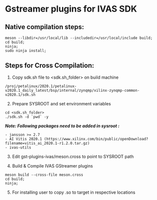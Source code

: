 # Gstreamer plugins for IVAS SDK

## Native compilation steps:

```
meson --libdir=/usr/local/lib --includedir=/usr/local/include build;
cd build;
ninja;
sudo ninja install;
```

## Steps for Cross Compilation:
1. Copy sdk.sh file to <sdk.sh_folder> on build machine
```
/proj/petalinux/2020.1/petalinux-v2020.1_daily_latest/bsp/internal/zynqmp/xilinx-zynqmp-common-v2020.1/sdk.sh 
```
2. Prepare SYSROOT and set environment variables
```
cd <sdk.sh_folder>
./sdk.sh -d `pwd` -y
```
***Note: Following packages need to be added in sysroot :***
```
- jansson >= 2.7
- AI Vitis 2020.1 (https://www.xilinx.com/bin/public/openDownload?filename=vitis_ai_2020.1-r1.2.0.tar.gz)
- ivas-utils
```

3. Edit gst-plugins-ivas/meson.cross to point to SYSROOT path

4. Build & Compile IVAS GStreamer plugins
```
meson build --cross-file meson.cross
cd build;
ninja;
```
5. For installing user to copy .so to target in respective locations
